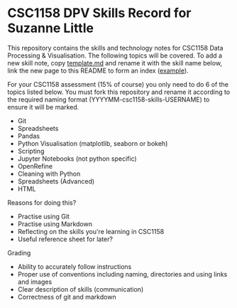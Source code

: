 # CSC1158 DPV Skills Record for Suzanne Little

This repository contains the skills and technology notes for CSC1158 Data Processing & Visualisation. The following topics will be covered. To add a new skill note, copy [template.md](template.md) and rename it with the skill name below, link the new page to this README to form an index ([example](example.md)). 

For your CSC1158 assessment (15% of course) you only need to do 6 of the topics listed below. You must fork this repository and rename it according to the required naming format (YYYYMM-csc1158-skills-USERNAME) to ensure it will be marked. 

* Git
* Spreadsheets
* Pandas
* Python Visualisation (matplotlib, seaborn or bokeh)
* Scripting
* Jupyter Notebooks (not python specific)
* OpenRefine
* Cleaning with Python
* Spreadsheets (Advanced)
* HTML


Reasons for doing this?  
* Practise using Git  
* Practise using Markdown  
* Reflecting on the skills you're learning in CSC1158  
* Useful reference sheet for later?  


Grading
* Ability to accurately follow instructions
* Proper use of conventions including naming, directories and using links and images
* Clear description of skills (communication)
* Correctness of git and markdown
